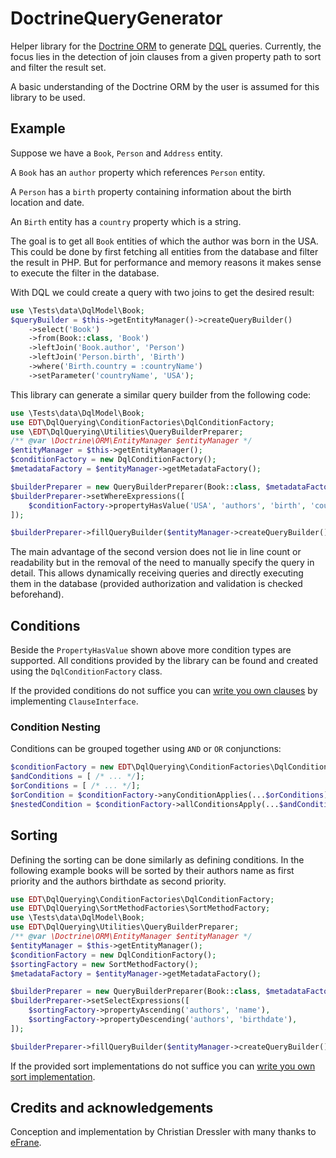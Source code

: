 # DoctrineQueryGenerator

Helper library for the [Doctrine ORM](https://www.doctrine-project.org/projects/orm.html) to generate
[DQL](https://www.doctrine-project.org/projects/doctrine-orm/en/2.7/reference/dql-doctrine-query-language.html)
queries. Currently, the focus lies in the detection of join clauses from a given property path to sort and filter the result set.

A basic understanding of the Doctrine ORM by the user is assumed for this library to be used.

## Example

Suppose we have a `Book`, `Person` and `Address` entity.
 
A `Book` has an `author` property which references `Person` entity.

A `Person` has a `birth` property containing information about the birth location and date.

An `Birth` entity has a `country` property which is a string.

The goal is to get all `Book` entities of which the author was born in the USA.
This could be done by first fetching all entities from the database
and filter the result in PHP. But for performance and memory reasons
it makes sense to execute the filter in the database.

With DQL we could create a query with two joins to get the desired result:

```php
use \Tests\data\DqlModel\Book;
$queryBuilder = $this->getEntityManager()->createQueryBuilder()
    ->select('Book')
    ->from(Book::class, 'Book')
    ->leftJoin('Book.author', 'Person')
    ->leftJoin('Person.birth', 'Birth')
    ->where('Birth.country = :countryName')
    ->setParameter('countryName', 'USA');
```

This library can generate a similar query builder from the following code:

```php
use \Tests\data\DqlModel\Book;
use EDT\DqlQuerying\ConditionFactories\DqlConditionFactory;
use \EDT\DqlQuerying\Utilities\QueryBuilderPreparer;
/** @var \Doctrine\ORM\EntityManager $entityManager */
$entityManager = $this->getEntityManager();
$conditionFactory = new DqlConditionFactory();
$metadataFactory = $entityManager->getMetadataFactory();

$builderPreparer = new QueryBuilderPreparer(Book::class, $metadataFactory, new JoinFinder($metadataFactory));
$builderPreparer->setWhereExpressions([
    $conditionFactory->propertyHasValue('USA', 'authors', 'birth', 'country'),
]);

$builderPreparer->fillQueryBuilder($entityManager->createQueryBuilder());
```

The main advantage of the second version does not lie in line count or readability but in the removal of the need to manually specify the query in detail.
This allows dynamically receiving queries and directly executing them in the database (provided authorization and validation is checked beforehand).

## Conditions

Beside the `PropertyHasValue` shown above more condition types are supported.
All conditions provided by the library can be found and created using the `DqlConditionFactory` class.

If the provided conditions do not suffice you can [write you own clauses](writing_dql_clauses.md) by implementing `ClauseInterface`.

### Condition Nesting

Conditions can be grouped together using `AND` or `OR` conjunctions:

```php
$conditionFactory = new EDT\DqlQuerying\ConditionFactories\DqlConditionFactory();
$andConditions = [ /* ... */];
$orConditions = [ /* ... */];
$orCondition = $conditionFactory->anyConditionApplies(...$orConditions);
$nestedCondition = $conditionFactory->allConditionsApply(...$andConditions);
```

## Sorting

Defining the sorting can be done similarly as defining conditions. In the following example books will be sorted by their authors name as first priority and the authors birthdate as second priority.

```php
use EDT\DqlQuerying\ConditionFactories\DqlConditionFactory;
use EDT\DqlQuerying\SortMethodFactories\SortMethodFactory;
use \Tests\data\DqlModel\Book;
use EDT\DqlQuerying\Utilities\QueryBuilderPreparer;
/** @var \Doctrine\ORM\EntityManager $entityManager */
$entityManager = $this->getEntityManager();
$conditionFactory = new DqlConditionFactory();
$sortingFactory = new SortMethodFactory();
$metadataFactory = $entityManager->getMetadataFactory();

$builderPreparer = new QueryBuilderPreparer(Book::class, $metadataFactory, new JoinFinder($metadataFactory));
$builderPreparer->setSelectExpressions([
    $sortingFactory->propertyAscending('authors', 'name'),
    $sortingFactory->propertyDescending('authors', 'birthdate'),
]);

$builderPreparer->fillQueryBuilder($entityManager->createQueryBuilder());
```

If the provided sort implementations do not suffice you can [write you own sort implementation](writing_dql_clauses.md#OrderByInterface). 

## Credits and acknowledgements

Conception and implementation by Christian Dressler with many thanks to [eFrane](https://github.com/eFrane).
